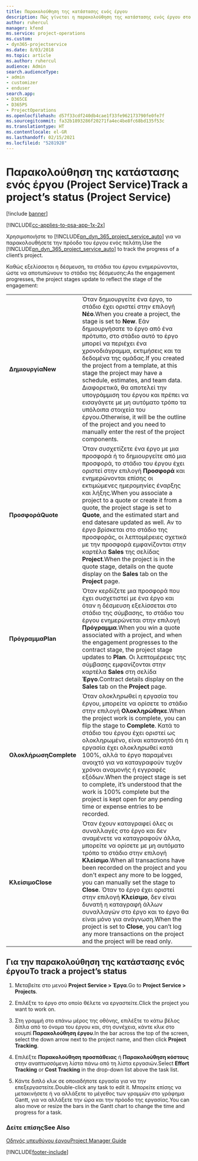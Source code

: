```yaml
---
title: Παρακολούθηση της κατάστασης ενός έργου
description: Πώς γίνεται η παρακολούθηση της κατάστασης ενός έργου στο Project Service
author: ruhercul
manager: kfend
ms.service: project-operations
ms.custom:
- dyn365-projectservice
ms.date: 8/03/2018
ms.topic: article
ms.author: ruhercul
audience: Admin
search.audienceType:
- admin
- customizer
- enduser
search.app:
- D365CE
- D365PS
- ProjectOperations
ms.openlocfilehash: d57f33cdf240db4cae1f33fe962173790fe0fe7f
ms.sourcegitcommit: fa32b1893286f20271fa4ec4be8fc68bd135f53c
ms.translationtype: HT
ms.contentlocale: el-GR
ms.lasthandoff: 02/15/2021
ms.locfileid: "5281928"
---
```

# <a name="track-a-projects-status-project-service"></a><span data-ttu-id="ba1e7-103">Παρακολούθηση της κατάστασης ενός έργου (Project Service)</span><span class="sxs-lookup"><span data-stu-id="ba1e7-103">Track a project’s status (Project Service)</span></span>

[!include [banner](../includes/psa-now-project-operations.md)]

[!INCLUDE[cc-applies-to-psa-app-1x-2x](../includes/cc-applies-to-psa-app-1x-2x.md)]

<span data-ttu-id="ba1e7-104">Χρησιμοποιήστε το [!INCLUDE[pn_dyn_365_project_service_auto](../includes/pn-dyn-365-project-service-auto.md)] για να παρακολουθήσετε την πρόοδο του έργου ενός πελάτη.</span><span class="sxs-lookup"><span data-stu-id="ba1e7-104">Use the [!INCLUDE[pn_dyn_365_project_service_auto](../includes/pn-dyn-365-project-service-auto.md)] to track the progress of a client’s project.</span></span>  

<span data-ttu-id="ba1e7-105">Καθώς εξελίσσεται η δέσμευση, τα στάδια του έργου ενημερώνονται, ώστε να αποτυπώνουν το στάδιο της δέσμευσης:</span><span class="sxs-lookup"><span data-stu-id="ba1e7-105">As the engagement progresses, the project stages update to reflect the stage of the engagement:</span></span>  


|              |                                                                                                                                                                                                                                                                                                  |
|--------------|--------------------------------------------------------------------------------------------------------------------------------------------------------------------------------------------------------------------------------------------------------------------------------------------------|
|   <span data-ttu-id="ba1e7-106">**Δημιουργία**</span><span class="sxs-lookup"><span data-stu-id="ba1e7-106">**New**</span></span>    | <span data-ttu-id="ba1e7-107">Όταν δημιουργείτε ένα έργο, το στάδιο έχει οριστεί στην επιλογή **Νέο**.</span><span class="sxs-lookup"><span data-stu-id="ba1e7-107">When you create a project, the stage is set to **New**.</span></span> <span data-ttu-id="ba1e7-108">Εάν δημιουργήσατε το έργο από ένα πρότυπο, στο στάδιο αυτό το έργο μπορεί να περιέχει ένα χρονοδιάγραμμα, εκτιμήσεις και τα δεδομένα της ομάδας.</span><span class="sxs-lookup"><span data-stu-id="ba1e7-108">If you created the project from a template, at this stage the project may have a schedule, estimates, and team data.</span></span> <span data-ttu-id="ba1e7-109">Διαφορετικά, θα αποτελεί την υπογράμμιση του έργου και πρέπει να εισαγάγετε με μη αυτόματο τρόπο τα υπόλοιπα στοιχεία του έργου.</span><span class="sxs-lookup"><span data-stu-id="ba1e7-109">Otherwise, it will be the outline of the project and you need to manually enter the rest of the project components.</span></span> |
|  <span data-ttu-id="ba1e7-110">**Προσφορά**</span><span class="sxs-lookup"><span data-stu-id="ba1e7-110">**Quote**</span></span>   |      <span data-ttu-id="ba1e7-111">Όταν συσχετίζετε ένα έργο με μια προσφορά ή το δημιουργείτε από μια προσφορά, το στάδιο του έργου έχει οριστεί στην επιλογή **Προσφορά** και ενημερώνονται επίσης οι εκτιμώμενες ημερομηνίες έναρξης και λήξης.</span><span class="sxs-lookup"><span data-stu-id="ba1e7-111">When you associate a project to a quote or create it from a quote, the project stage is set to **Quote**, and the estimated start and end datesare updated as well.</span></span> <span data-ttu-id="ba1e7-112">Αν το έργο βρίσκεται στο στάδιο της προσφοράς, οι λεπτομέρειες σχετικά με την προσφορά εμφανίζονται στην καρτέλα **Sales** της σελίδας **Project**.</span><span class="sxs-lookup"><span data-stu-id="ba1e7-112">When the project is in the quote stage, details on the quote display on the **Sales** tab on the **Project** page.</span></span>      |
|   <span data-ttu-id="ba1e7-113">**Πρόγραμμα**</span><span class="sxs-lookup"><span data-stu-id="ba1e7-113">**Plan**</span></span>   |                                     <span data-ttu-id="ba1e7-114">Όταν κερδίζετε μια προσφορά που έχει συσχετιστεί με ένα έργο και όταν η δέσμευση εξελίσσεται στο στάδιο της σύμβασης, το στάδιο του έργου ενημερώνεται στην επιλογή **Πρόγραμμα**.</span><span class="sxs-lookup"><span data-stu-id="ba1e7-114">When you win a quote associated with a project, and when the engagement progresses to the contract stage, the project stage updates to **Plan**.</span></span> <span data-ttu-id="ba1e7-115">Οι λεπτομέρειες της σύμβασης εμφανίζονται στην καρτέλα **Sales** στη σελίδα **Έργο**.</span><span class="sxs-lookup"><span data-stu-id="ba1e7-115">Contract details display on the **Sales** tab on the **Project** page.</span></span>                                      |
| <span data-ttu-id="ba1e7-116">**Ολοκλήρωση**</span><span class="sxs-lookup"><span data-stu-id="ba1e7-116">**Complete**</span></span> |                    <span data-ttu-id="ba1e7-117">Όταν ολοκληρωθεί η εργασία του έργου, μπορείτε να ορίσετε το στάδιο στην επιλογή **Ολοκληρώθηκε**.</span><span class="sxs-lookup"><span data-stu-id="ba1e7-117">When the project work is complete, you can flip the stage to **Complete**.</span></span> <span data-ttu-id="ba1e7-118">Κατά το στάδιο του έργου έχει οριστεί ως ολοκληρωμένο, είναι κατανοητό ότι η εργασία έχει ολοκληρωθεί κατά 100%, αλλά το έργο παραμένει ανοιχτό για να καταγραφούν τυχόν χρόνοι αναμονής ή εγγραφές εξόδων.</span><span class="sxs-lookup"><span data-stu-id="ba1e7-118">When the project stage is set to complete, it’s understood that the work is 100% complete but the project is kept open for any pending time or expense entries to be recorded.</span></span>                     |
|  <span data-ttu-id="ba1e7-119">**Κλείσιμο**</span><span class="sxs-lookup"><span data-stu-id="ba1e7-119">**Close**</span></span>   |           <span data-ttu-id="ba1e7-120">Όταν έχουν καταγραφεί όλες οι συναλλαγές στο έργο και δεν αναμένετε να καταγραφούν άλλα, μπορείτε να ορίσετε με μη αυτόματο τρόπο το στάδιο στην επιλογή **Κλείσιμο**.</span><span class="sxs-lookup"><span data-stu-id="ba1e7-120">When all transactions have been recorded on the project and you don't expect any more to be logged, you can manually set the stage to **Close**.</span></span> <span data-ttu-id="ba1e7-121">Όταν το έργο έχει οριστεί στην επιλογή **Κλείσιμο**, δεν είναι δυνατή η καταγραφή άλλων συναλλαγών στο έργο και το έργο θα είναι μόνο για ανάγνωση.</span><span class="sxs-lookup"><span data-stu-id="ba1e7-121">When the project is set to **Close**, you can’t log any more transactions on the project and the project will be read only.</span></span>           |

## <a name="to-track-a-projects-status"></a><span data-ttu-id="ba1e7-122">Για την παρακολούθηση της κατάστασης ενός έργου</span><span class="sxs-lookup"><span data-stu-id="ba1e7-122">To track a project’s status</span></span>  

1.  <span data-ttu-id="ba1e7-123">Μεταβείτε στο μενού **Project Service > Έργα**.</span><span class="sxs-lookup"><span data-stu-id="ba1e7-123">Go to **Project Service > Projects**.</span></span>  

2.  <span data-ttu-id="ba1e7-124">Επιλέξτε το έργο στο οποίο θέλετε να εργαστείτε.</span><span class="sxs-lookup"><span data-stu-id="ba1e7-124">Click the project you want to work on.</span></span>  

3.  <span data-ttu-id="ba1e7-125">Στη γραμμή στο επάνω μέρος της οθόνης, επιλέξτε το κάτω βέλος δίπλα από το όνομα του έργου και, στη συνέχεια, κάντε κλικ στο κουμπί **Παρακολούθηση έργου**.</span><span class="sxs-lookup"><span data-stu-id="ba1e7-125">In the bar across the top of the screen, select the down arrow next to the project name, and then click **Project Tracking**.</span></span>  

4.  <span data-ttu-id="ba1e7-126">Επιλέξτε **Παρακολούθηση προσπάθειας** ή **Παρακολούθηση κόστους** στην αναπτυσσόμενη λίστα πάνω από τη λίστα εργασιών.</span><span class="sxs-lookup"><span data-stu-id="ba1e7-126">Select **Effort Tracking** or **Cost Tracking** in the drop-down list above the task list.</span></span>  

5.  <span data-ttu-id="ba1e7-127">Κάντε διπλό κλικ σε οποιαδήποτε εργασία για να την επεξεργαστείτε.</span><span class="sxs-lookup"><span data-stu-id="ba1e7-127">Double-click any task to edit it.</span></span> <span data-ttu-id="ba1e7-128">Μπορείτε επίσης να μετακινήσετε ή να αλλάξετε το μέγεθος των γραμμών στο γράφημα Gantt, για να αλλάξετε την ώρα και την πρόοδο της εργασίας.</span><span class="sxs-lookup"><span data-stu-id="ba1e7-128">You can also move or resize the bars in the Gantt chart to change the time and progress for a task.</span></span>  

### <a name="see-also"></a><span data-ttu-id="ba1e7-129">Δείτε επίσης</span><span class="sxs-lookup"><span data-stu-id="ba1e7-129">See Also</span></span>  
 [<span data-ttu-id="ba1e7-130">Οδηγός υπευθύνου έργου</span><span class="sxs-lookup"><span data-stu-id="ba1e7-130">Project Manager Guide</span></span>](../psa/project-manager-guide.md)


[!INCLUDE[footer-include](../includes/footer-banner.md)]